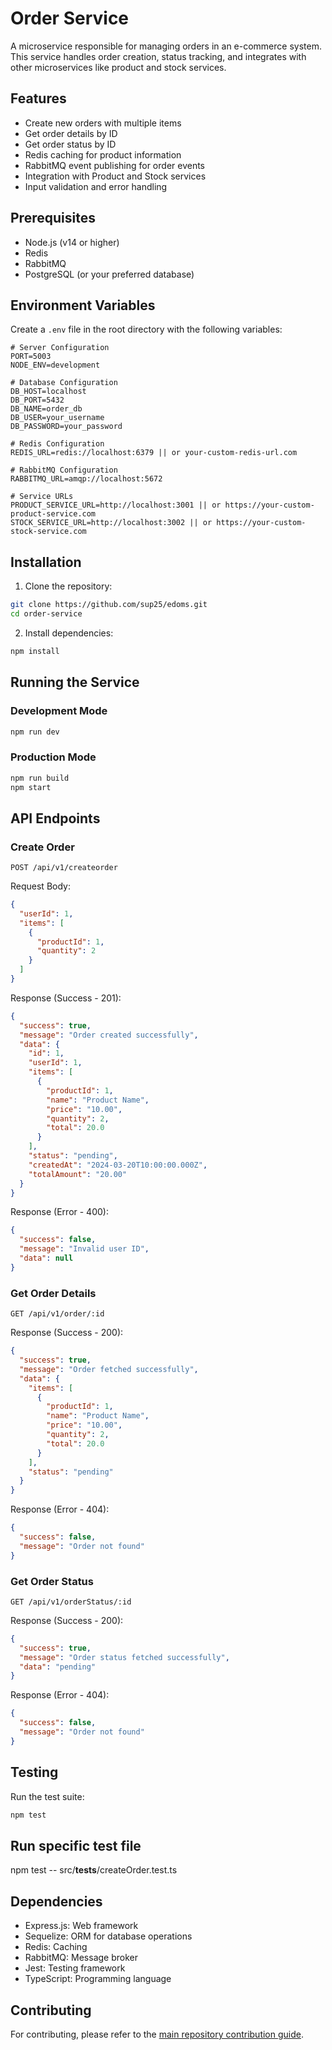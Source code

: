 # Order Service

A microservice responsible for managing orders in an e-commerce system. This service handles order creation, status tracking, and integrates with other microservices like product and stock services.

## Features

- Create new orders with multiple items
- Get order details by ID
- Get order status by ID
- Redis caching for product information
- RabbitMQ event publishing for order events
- Integration with Product and Stock services
- Input validation and error handling

## Prerequisites

- Node.js (v14 or higher)
- Redis
- RabbitMQ
- PostgreSQL (or your preferred database)

## Environment Variables

Create a `.env` file in the root directory with the following variables:

```env
# Server Configuration
PORT=5003
NODE_ENV=development

# Database Configuration
DB_HOST=localhost
DB_PORT=5432
DB_NAME=order_db
DB_USER=your_username
DB_PASSWORD=your_password

# Redis Configuration
REDIS_URL=redis://localhost:6379 || or your-custom-redis-url.com

# RabbitMQ Configuration
RABBITMQ_URL=amqp://localhost:5672

# Service URLs
PRODUCT_SERVICE_URL=http://localhost:3001 || or https://your-custom-product-service.com
STOCK_SERVICE_URL=http://localhost:3002 || or https://your-custom-stock-service.com
```

## Installation

1. Clone the repository:

```bash
git clone https://github.com/sup25/edoms.git
cd order-service
```

2. Install dependencies:

```bash
npm install
```

## Running the Service

### Development Mode

```bash
npm run dev
```

### Production Mode

```bash
npm run build
npm start
```

## API Endpoints

### Create Order

```
POST /api/v1/createorder
```

Request Body:

```json
{
  "userId": 1,
  "items": [
    {
      "productId": 1,
      "quantity": 2
    }
  ]
}
```

Response (Success - 201):

```json
{
  "success": true,
  "message": "Order created successfully",
  "data": {
    "id": 1,
    "userId": 1,
    "items": [
      {
        "productId": 1,
        "name": "Product Name",
        "price": "10.00",
        "quantity": 2,
        "total": 20.0
      }
    ],
    "status": "pending",
    "createdAt": "2024-03-20T10:00:00.000Z",
    "totalAmount": "20.00"
  }
}
```

Response (Error - 400):

```json
{
  "success": false,
  "message": "Invalid user ID",
  "data": null
}
```

### Get Order Details

```
GET /api/v1/order/:id
```

Response (Success - 200):

```json
{
  "success": true,
  "message": "Order fetched successfully",
  "data": {
    "items": [
      {
        "productId": 1,
        "name": "Product Name",
        "price": "10.00",
        "quantity": 2,
        "total": 20.0
      }
    ],
    "status": "pending"
  }
}
```

Response (Error - 404):

```json
{
  "success": false,
  "message": "Order not found"
}
```

### Get Order Status

```
GET /api/v1/orderStatus/:id
```

Response (Success - 200):

```json
{
  "success": true,
  "message": "Order status fetched successfully",
  "data": "pending"
}
```

Response (Error - 404):

```json
{
  "success": false,
  "message": "Order not found"
}
```

## Testing

Run the test suite:

```bash
npm test
```

## Run specific test file

npm test -- src/**tests**/createOrder.test.ts

## Dependencies

- Express.js: Web framework
- Sequelize: ORM for database operations
- Redis: Caching
- RabbitMQ: Message broker
- Jest: Testing framework
- TypeScript: Programming language

## Contributing

For contributing, please refer to the [main repository contribution guide](../README.md#contributing).
